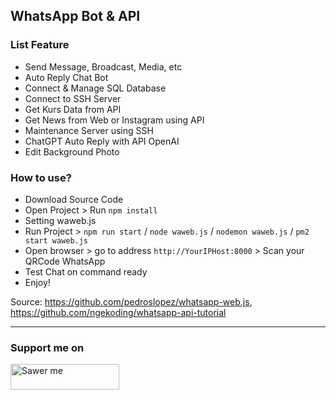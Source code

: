 ## WhatsApp Bot & API

### List Feature 

- Send Message, Broadcast, Media, etc
- Auto Reply Chat Bot
- Connect & Manage SQL Database
- Connect to SSH Server 
- Get Kurs Data from API 
- Get News from Web or Instagram using API
- Maintenance Server using SSH 
- ChatGPT Auto Reply with API OpenAI
- Edit Background Photo

### How to use? 

- Download Source Code
- Open Project > Run `npm install`
- Setting waweb.js
- Run Project > `npm run start` / `node waweb.js` / `nodemon waweb.js` / `pm2 start waweb.js`
- Open browser > go to address `http://YourIPHost:8000` > Scan your QRCode WhatsApp
- Test Chat on command ready
- Enjoy!  

Source: https://github.com/pedroslopez/whatsapp-web.js, https://github.com/ngekoding/whatsapp-api-tutorial

---

### Support me on
<a href="https://saweria.co/arifsiddikm" target="_blank"><img src="https://user-images.githubusercontent.com/26188697/180601310-e82c63e4-412b-4c36-b7b5-7ba713c80380.png" alt="Sawer me" height="41" width="174"></a>